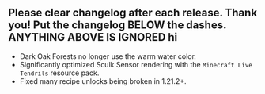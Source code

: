Please clear changelog after each release.
Thank you!
Put the changelog BELOW the dashes. ANYTHING ABOVE IS IGNORED
hi
-----------------
- Dark Oak Forests no longer use the warm water color.
- Significantly optimized Sculk Sensor rendering with the `Minecraft Live Tendrils` resource pack.
- Fixed many recipe unlocks being broken in 1.21.2+.
